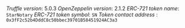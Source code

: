 *Truffle version*: 5.0.3
*OpenZeppelin version*: 2.1.2
*ERC-721 token name*: `StarNotary`
*ERC-721 token symbol*: `SN`
*Token contact address* : `0x3fF2c52b4DddC8c50bbec39701B58451924AC3a3`